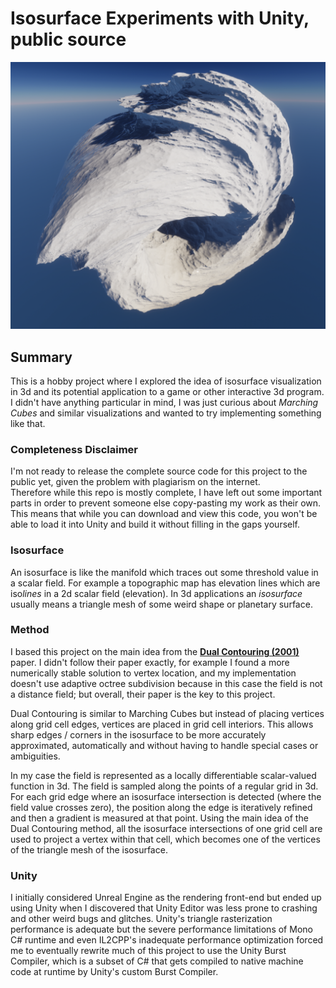 # Isosurface Experiments with Unity, public source
![image of spun rough cube](images/SpunRoughCube.png)
## Summary
This is a hobby project where I explored the idea of isosurface visualization in 3d and its potential application to a game or other interactive 3d program. I didn't have anything particular in mind, I was just curious about *Marching Cubes* and similar visualizations and wanted to try implementing something like that.
### Completeness Disclaimer
I'm not ready to release the complete source code for this project to the public yet, given the problem with plagiarism on the internet.  
Therefore while this repo is mostly complete, I have left out some important parts in order to prevent someone else copy-pasting my work as their own. This means that while you can download and view this code, you won't be able to load it into Unity and build it without filling in the gaps yourself.
### Isosurface
An isosurface is like the manifold which traces out some threshold value in a scalar field. For example a topographic map has elevation lines which are iso*lines* in a 2d scalar field (elevation). In 3d applications an *isosurface* usually means a triangle mesh of some weird shape or planetary surface.  
### Method
I based this project on the main idea from the [**Dual Contouring (2001)**](https://www.cs.rice.edu/~jwarren/papers/dualcontour.pdf) paper. I didn't follow their paper exactly, for example I found a more numerically stable solution to vertex location, and my implementation doesn't use adaptive octree subdivision because in this case the field is not a distance field; but overall, their paper is the key to this project.

Dual Contouring is similar to Marching Cubes but instead of placing vertices along grid cell edges, vertices are placed in grid cell interiors. This allows sharp edges / corners in the isosurface to be more accurately approximated, automatically and without having to handle special cases or ambiguities.  

In my case the field is represented as a locally differentiable scalar-valued function in 3d. The field is sampled along the points of a regular grid in 3d. For each grid edge where an isosurface intersection is detected (where the field value crosses zero), the position along the edge is iteratively refined and then a gradient is measured at that point. Using the main idea of the Dual Contouring method, all the isosurface intersections of one grid cell are used to project a vertex within that cell, which becomes one of the vertices of the triangle mesh of the isosurface.
### Unity
I initially considered Unreal Engine as the rendering front-end but ended up using Unity when I discovered that Unity Editor was less prone to crashing and other weird bugs and glitches. Unity's triangle rasterization performance is adequate but the severe performance limitations of Mono C# runtime and even IL2CPP's inadequate performance optimization forced me to eventually rewrite much of this project to use the Unity Burst Compiler, which is a subset of C# that gets compiled to native machine code at runtime by Unity's custom Burst Compiler. 
